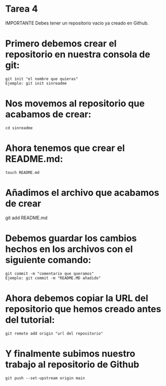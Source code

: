# Tarea 4

IMPORTANTE
Debes tener un repositorio vacio ya creado en Github.

 # Primero debemos crear el repositorio en nuestra consola de git:
      
    git init "el nombre que quieras"
    Ejemplo: git init sinreadme

# Nos movemos al repositorio que acabamos de crear:
    cd sinreadme

# Ahora tenemos que crear el README.md:
    touch README.md

# Añadimos el archivo que acabamos de crear
git add README.md

# Debemos guardar los cambios hechos en los archivos con el siguiente comando:
    git commit -m "comentario que queramos"
    Ejemplo: git commit -m "README.MD añadido"

# Ahora debemos copiar la URL del repositorio que hemos creado antes del tutorial:
    git remote add origin "url del repositorio"

# Y finalmente subimos nuestro trabajo al repositorio de Github
    git push --set-upstream origin main
